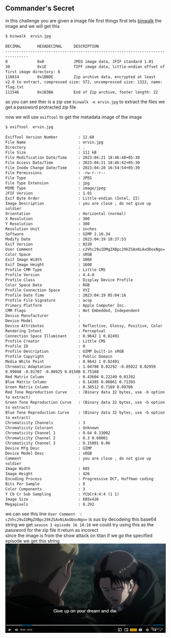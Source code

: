 ## Commander's Secret

in this challenge you are given a image file first things first lets [binwalk](https://github.com/ReFirmLabs/binwalk/tree/master) the image and we will get this 
```
$ binwalk  ervin.jpg

DECIMAL       HEXADECIMAL     DESCRIPTION
--------------------------------------------------------------------------------
0             0x0             JPEG image data, JFIF standard 1.01
30            0x1E            TIFF image data, little-endian offset of first image directory: 8
110814        0x1B0DE         Zip archive data, encrypted at least v2.0 to extract, compressed size: 572, uncompressed size: 1322, name: flag.txt
111546        0x1B3BA         End of Zip archive, footer length: 22

```
as you can see ther is a zip use `binwalk -e ervin.jpg` to extract the files
we get a password protracted zip file

now we will use `exiftool` to get the metadata image of the image 
```
$ exiftool  ervin.jpg

ExifTool Version Number         : 12.60
File Name                       : ervin.jpg
Directory                       : .
File Size                       : 112 kB
File Modification Date/Time     : 2023:04:21 18:46:48+05:30
File Access Date/Time           : 2023:04:21 18:46:42+05:30
File Inode Change Date/Time     : 2023:04:28 16:54:54+05:30
File Permissions                : -rw-r--r--
File Type                       : JPEG
File Type Extension             : jpg
MIME Type                       : image/jpeg
JFIF Version                    : 1.01
Exif Byte Order                 : Little-endian (Intel, II)
Image Description               : you are close , do not give up soldier
Orientation                     : Horizontal (normal)
X Resolution                    : 300
Y Resolution                    : 300
Resolution Unit                 : inches
Software                        : GIMP 2.10.34
Modify Date                     : 2023:04:19 10:37:53
Exif Version                    : 0220
User Comment                    : c2Vhc29uIDMgZXBpc29kZSAxNiAxODoxNgo=
Color Space                     : sRGB
Exif Image Width                : 1066
Exif Image Height               : 1600
Profile CMM Type                : Little CMS
Profile Version                 : 4.4.0
Profile Class                   : Display Device Profile
Color Space Data                : RGB
Profile Connection Space        : XYZ
Profile Date Time               : 2023:04:19 05:04:16
Profile File Signature          : acsp
Primary Platform                : Apple Computer Inc.
CMM Flags                       : Not Embedded, Independent
Device Manufacturer             : 
Device Model                    : 
Device Attributes               : Reflective, Glossy, Positive, Color
Rendering Intent                : Perceptual
Connection Space Illuminant     : 0.9642 1 0.82491
Profile Creator                 : Little CMS
Profile ID                      : 0
Profile Description             : GIMP built-in sRGB
Profile Copyright               : Public Domain
Media White Point               : 0.9642 1 0.82491
Chromatic Adaptation            : 1.04788 0.02292 -0.05022 0.02959 0.99048 -0.01707 -0.00925 0.01508 0.75168
Red Matrix Column               : 0.43604 0.22249 0.01392
Blue Matrix Column              : 0.14305 0.06061 0.71393
Green Matrix Column             : 0.38512 0.7169 0.09706
Red Tone Reproduction Curve     : (Binary data 32 bytes, use -b option to extract)
Green Tone Reproduction Curve   : (Binary data 32 bytes, use -b option to extract)
Blue Tone Reproduction Curve    : (Binary data 32 bytes, use -b option to extract)
Chromaticity Channels           : 3
Chromaticity Colorant           : Unknown
Chromaticity Channel 1          : 0.64 0.33002
Chromaticity Channel 2          : 0.3 0.60001
Chromaticity Channel 3          : 0.15001 0.06
Device Mfg Desc                 : GIMP
Device Model Desc               : sRGB
Comment                         : you are close , do not give up soldier
Image Width                     : 685
Image Height                    : 426
Encoding Process                : Progressive DCT, Huffman coding
Bits Per Sample                 : 8
Color Components                : 3
Y Cb Cr Sub Sampling            : YCbCr4:4:4 (1 1)
Image Size                      : 685x426
Megapixels                      : 0.292
```
we can see this line `User Comment  : c2Vhc29uIDMgZXBpc29kZSAxNiAxODoxNgo=` is sus by decodeing this base64 string we get  `season 3 episode 16 18:16` we could try using this as the password for the zip file it return as incorect  
since the image is from the show attack on titan if we go the specified episode we get this string 
<img src='img/com_img1.png'>



